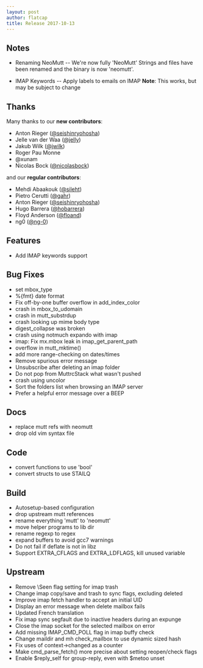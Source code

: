 ```yaml
---
layout: post
author: flatcap
title: Release 2017-10-13
---
```


## Notes

- Renaming NeoMutt -- We're now fully 'NeoMutt'
  Strings and files have been renamed and the binary is now 'neomutt'.

- IMAP Keywords -- Apply labels to emails on IMAP
  **Note**: This works, but may be subject to change

## Thanks

Many thanks to our **new contributors**:

- Anton Rieger ([@seishinryohosha](https://github.com/seishinryohosha))
- Jelle van der Waa ([@jelly](https://github.com/jelly))
- Jakub Wilk ([@jwilk](https://github.com/jwilk))
- Roger Pau Monne
- @xunam
- Nicolas Bock ([@nicolasbock](https://github.com/nicolasbock))

and our **regular contributors**:

- Mehdi Abaakouk ([@sileht](https://github.com/sileht))
- Pietro Cerutti ([@gahr](https://github.com/gahr))
- Anton Rieger ([@seishinryohosha](https://github.com/seishinryohosha))
- Hugo Barrera ([@hobarrera](https://github.com/hobarrera))
- Floyd Anderson ([@floand](https://github.com/floand))
- ng0 ([@ng-0](https://github.com/ng-0))

## Features

- Add IMAP keywords support

## Bug Fixes

- set mbox_type
- %{fmt} date format
- Fix off-by-one buffer overflow in add_index_color
- crash in mbox_to_udomain
- crash in mutt_substrdup
- crash looking up mime body type
- digest_collapse was broken
- crash using notmuch expando with imap
- imap: Fix mx.mbox leak in imap_get_parent_path
- overflow in mutt_mktime()
- add more range-checking on dates/times
- Remove spurious error message
- Unsubscribe after deleting an imap folder
- Do not pop from MuttrcStack what wasn't pushed
- crash using uncolor
- Sort the folders list when browsing an IMAP server
- Prefer a helpful error message over a BEEP

## Docs

- replace mutt refs with neomutt
- drop old vim syntax file

## Code

- convert functions to use 'bool'
- convert structs to use STAILQ

## Build

- Autosetup-based configuration
- drop upstream mutt references
- rename everything 'mutt' to 'neomutt'
- move helper programs to lib dir
- rename regexp to regex
- expand buffers to avoid gcc7 warnings
- Do not fail if deflate is not in libz
- Support EXTRA_CFLAGS and EXTRA_LDFLAGS, kill unused variable

## Upstream

- Remove \Seen flag setting for imap trash
- Change imap copy/save and trash to sync flags, excluding deleted
- Improve imap fetch handler to accept an initial UID
- Display an error message when delete mailbox fails
- Updated French translation
- Fix imap sync segfault due to inactive headers during an expunge
- Close the imap socket for the selected mailbox on error
- Add missing IMAP_CMD_POLL flag in imap buffy check
- Change maildir and mh check_mailbox to use dynamic sized hash
- Fix uses of context->changed as a counter
- Make cmd_parse_fetch() more precise about setting reopen/check flags
- Enable $reply_self for group-reply, even with $metoo unset

